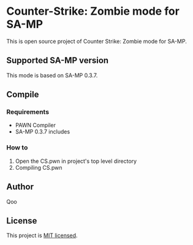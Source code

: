# Counter-Strike: Zombie mode for SA-MP
This is open source project of Counter Strike: Zombie mode for SA-MP.

## Supported SA-MP version
This mode is based on SA-MP 0.3.7.

## Compile
### Requirements
- PAWN Compiler
- SA-MP 0.3.7 includes

### How to
1. Open the CS.pwn in project's top level directory
2. Compiling CS.pwn


## Author
Qoo

## License
This project is [MIT licensed](LICENSE).
